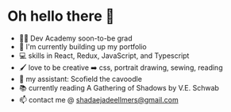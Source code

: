 # Oh hello there 👋

- 👩‍🎓 Dev Academy soon-to-be grad
- 🌱 I'm currently building up my portfolio
- 💻 skills in React, Redux, JavaScript, and Typescript
- 🖌️ love to be creative ➡️ css, portrait drawing, sewing, reading
- 🐶 my assistant: Scofield the cavoodle
- 📚 currently reading A Gathering of Shadows by V.E. Schwab
- 📫 contact me @ shadaejadeellmers@gmail.com 
